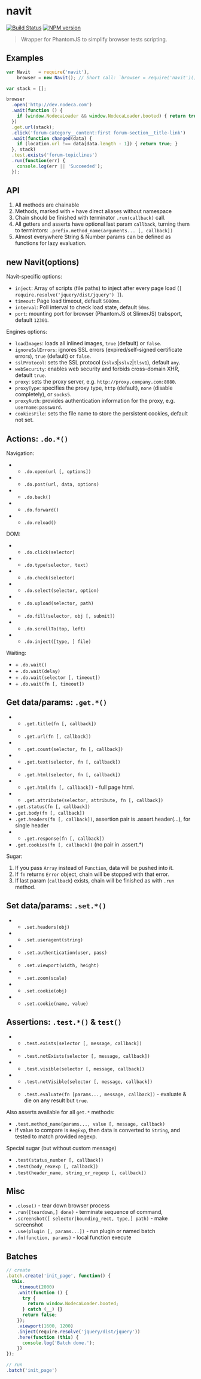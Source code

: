 navit
=====

[![Build Status](https://img.shields.io/travis/nodeca/navit/master.svg?style=flat)](https://travis-ci.org/nodeca/navit)
[![NPM version](https://img.shields.io/npm/v/navit.svg?style=flat)](https://www.npmjs.org/package/navit)

> Wrapper for PhantomJS to simplify browser tests scripting.


Examples
--------

```js
var Navit   = require('navit'),
    browser = new Navit(); // Short call: `browser = require('navit')();`

var stack = [];

browser
  .open('http://dev.nodeca.com')
  .wait(function () {
    if (window.NodecaLoader && window.NodecaLoader.booted) { return true; }
  })
  .get.url(stack);
  .click('forum-category__content:first forum-section__title-link')
  .wait(function changed(data) {
    if (location.url !== data[data.length - 1]) { return true; }
  }, stack)
  .test.exists('forum-topiclines')
  .run(function(err) {
    console.log(err || 'Succeeded');
  });
```


API
---

1. All methods are chainable
2. Methods, marked with `+` have direct aliases without namespace
3. Chain should be finished with terminator `.run(callback)` call.
4. All getters and asserts have optional last param `callback`, turning them to
   termintors: `.prefix.method_name(arguments... [, callback])`
5. Almost everywhere String & Number params can be defined as functions for
   lazy evaluation.


## new Navit(options)

Navit-specific options:

- `inject`: Array of scripts (file paths) to inject after every page load
  (`[ require.resolve('jquery/dist/jquery') ]`).
- `timeout`: Page load timeout, default `5000ms`.
- `interval`: Poll interval to check load state, default `50ms`.
- `port`: mounting port for browser (PhantomJS ot SlimerJS) trabsport, default `12301`.

Engines options:

- `loadImages`: loads all inlined images, `true` (default) or `false`.
- `ignoreSslErrors`: ignores SSL errors (expired/self-signed certificate errors),
  `true` (default) or `false`.
- `sslProtocol`: sets the SSL protocol (`sslv3`|`sslv2`|`tlsv1`), default `any`.
- `webSecurity`: enables web security and forbids cross-domain XHR, default `true`.
- `proxy`: sets the proxy server, e.g. `http://proxy.company.com:8080`.
- `proxyType`: specifies the proxy type, `http` (default), `none` (disable completely),
  or `socks5`.
- `proxyAuth`: provides authentication information for the proxy, e.g. `username:password`.
- `cookiesFile`: sets the file name to store the persistent cookies, default not set.

## Actions: `.do.*()`

Navigation:

- + `.do.open(url [, options])`
- + `.do.post(url, data, options)`
- + `.do.back()`
- + `.do.forward()`
- + `.do.reload()`

DOM:

- + `.do.click(selector)`
- + `.do.type(selector, text)`
- + `.do.check(selector)`
- + `.do.select(selector, option)`
- + `.do.upload(selector, path)`
- + `.do.fill(selector, obj [, submit])`
- + `.do.scrollTo(top, left)`
- + `.do.inject([type, ] file)`

Waiting:

- \+ `.do.wait()`
- \+ `.do.wait(delay)`
- \+ `.do.wait(selector [, timeout])`
- \+ `.do.wait(fn [, timeout])`


## Get data/params: `.get.*()`

- + `.get.title(fn [, callback])`
- + `.get.url(fn [, callback])`
- + `.get.count(selector, fn [, callback])`
- + `.get.text(selector, fn [, callback])`
- + `.get.html(selector, fn [, callback])`
- + `.get.html(fn [, callback])` - full page html.
- + `.get.attribute(selector, attribute, fn [, callback])`
- `.get.status(fn [, callback])`
- `.get.body(fn [, callback])`
- `.get.headers(fn [, callback])`, assertion pair is .assert.header(...), for single header
- + `.get.response(fn [, callback])`
- `.get.cookies(fn [, callback])` (no pair in .assert.*)

Sugar:

1. If you pass `Array` instead of `Function`, data will be pushed into it.
2. If `fn` returns `Error` object, chain will be stopped with that error.
3. If last param (`callback`) exists, chain will be finished as with `.run` method.

## Set data/params: `.set.*()`

- + `.set.headers(obj)`
- + `.set.useragent(string)`
- + `.set.authentication(user, pass)`
- + `.set.viewport(width, height)`
- + `.set.zoom(scale)`
- + `.set.cookie(obj)`
- + `.set.cookie(name, value)`

## Assertions: `.test.*()` & `test()`

- + `.test.exists(selector [, message, callback])`
- + `.test.notExists(selector [, message, callback])`
- + `.test.visible(selector [, message, callback])`
- + `.test.notVisible(selector [, message, callback])`
- + `.test.evaluate(fn [params..., message, callback])` - evaluate & die on any
  result but `true`.

Also asserts available for all `get.*` methods:

- `.test.method_name(params..., value [, message, callback)`
- if value to compare is `RegExp`, then data is converted to `String`, and tested
  to match provided regexp.

Special sugar (but without custom message)

- `.test(status_number [, callback])`
- `.test(body_rexexp [, callback])`
- `.test(header_name, string_or_regexp [, callback])`


## Misc

- `.close()` - tear down browser process
- `.run([teardown,] done)` - terminate sequence of command,
- `.screenshot([ selector|bounding_rect, type,] path)` - make screenshot
- `.use(plugin [, params...])` - run plugin or named batch
- `.fn(function, params)` - local function execute


## Batches

```js
// create
.batch.create('init_page', function() {
  this.
    .timeout(2000)
    .wait(function () {
      try {
        return window.NodecaLoader.booted;
      } catch (__) {}
      return false;
    });
    .viewport(1600, 1200)
    .inject(require.resolve('jquery/dist/jquery'))
    .here(function (this) {
      console.log('Batch done.');
    })
});

// run
.batch('init_page')
```
